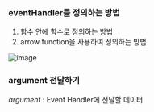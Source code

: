 ### eventHandler를 정의하는 방법

1. 함수 안에 함수로 정의하는 방법
2. arrow function을 사용하여 정의하는 방법

![image](https://user-images.githubusercontent.com/88424067/193710607-9c89cf42-4acd-40b3-aa91-3e47af320b71.png)

### argument 전달하기

*argument* : Event Handler에 전달할 데이터
